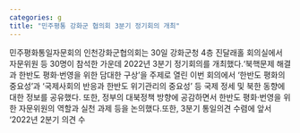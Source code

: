 ```yaml
---
categories: g
title: "민주평통 강화군 협의회 3분기 정기회의 개최"
---
```

민주평화통일자문회의 인천강화군협의회는 30일 강화군청 4층 진달래홀 회의실에서 자문위원 등 30명이 참석한 가운데 2022년 3분기 정기회의를 개최했다.‘북핵문제 해결과 한반도 평화·번영을 위한 담대한 구상’을 주제로 열린 이번 회의에서 ‘한반도 평화의 중요성’과 ‘국제사회의 반응과 한반도 위기관리의 중요성’ 등 국제 정세 및 북한 동향에 대한 정보를 공유했다. 또한, 정부의 대북정책 방향에 공감하면서 한반도 평화·번영을 위한 자문위원의 역할과 실천 과제 등을 논의했다.또한, 3분기 통일의견 수렴에 앞서 ‘2022년 2분기 의견 수